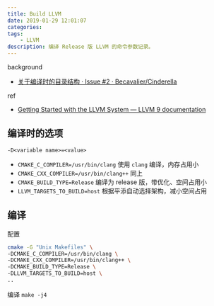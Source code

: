 ```yaml
---
title: Build LLVM
date: 2019-01-29 12:01:07
categories:
tags: 
    - LLVM
description: 编译 Release 版 LLVM 的命令参数记录。
---
```



<!--more-->

background
- [关于编译时的目录结构 · Issue #2 · Becavalier/Cinderella](https://github.com/Becavalier/Cinderella/issues/2)

ref
- [Getting Started with the LLVM System — LLVM 9 documentation](https://llvm.org/docs/GettingStarted.html#local-llvm-configuration)


## 编译时的选项

`-D<variable name>=<value>`

- `CMAKE_C_COMPILER=/usr/bin/clang`
    使用 `clang` 编译，内存占用小
- `CMAKE_CXX_COMPILER=/usr/bin/clang++`
    同上
- `CMAKE_BUILD_TYPE=Release`
    编译为 release 版，带优化、空间占用小
- `LLVM_TARGETS_TO_BUILD=host`
    根据平添自动选择架构，减小空间占用

## 编译

配置
```sh
cmake -G "Unix Makefiles" \
-DCMAKE_C_COMPILER=/usr/bin/clang \
-DCMAKE_CXX_COMPILER=/usr/bin/clang++ \
-DCMAKE_BUILD_TYPE=Release \
-DLLVM_TARGETS_TO_BUILD=host \
..
```

编译
`make -j4`
